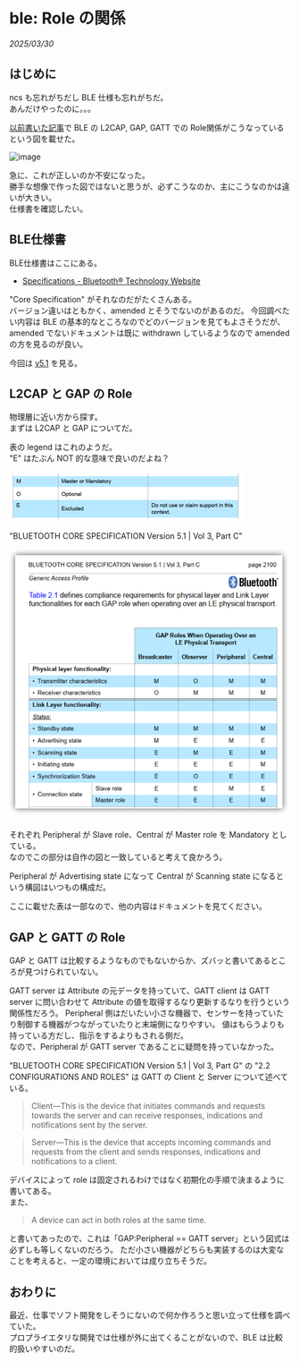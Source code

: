 # ble: Role の関係

_2025/03/30_

## はじめに

ncs も忘れがちだし BLE 仕様も忘れがちだ。  
あんだけやったのに。。。


[以前書いた記事](https://blog.hirokuma.work/2024/08/20240805-ble.html#roles)で BLE の L2CAP, GAP, GATT での Role関係がこうなっているという図を載せた。

![image](/2024/08/20240805a-2.png)

急に、これが正しいのか不安になった。  
勝手な想像で作った図ではないと思うが、必ずこうなのか、主にこうなのかは違いが大きい。  
仕様書を確認したい。

## BLE仕様書

BLE仕様書はここにある。

* [Specifications - Bluetooth® Technology Website](https://www.bluetooth.com/specifications/specs/?types=specs-docs&keyword=core+specification&filter=)

"Core Specification" がそれなのだがたくさんある。  
バージョン違いはともかく、amended とそうでないのがあるのだ。
今回調べたい内容は BLE の基本的なところなのでどのバージョンを見てもよさそうだが、
amended でないドキュメントは既に withdrawn しているようなので amended の方を見るのが良い。

今回は [v5.1](https://www.bluetooth.com/specifications/specs/core-specification-amended-5-1/) を見る。

## L2CAP と GAP の Role

物理層に近い方から探す。  
まずは L2CAP と GAP についてだ。

表の legend はこれのようだ。  
"E" はたぶん NOT 的な意味で良いのだよね？

![image](images/20250330a-1.png)

"BLUETOOTH CORE SPECIFICATION Version 5.1 | Vol 3, Part C"

![image](images/20250330a-2.png)

それぞれ Peripheral が Slave role、Central が Master role を Mandatory としている。  
なのでこの部分は自作の図と一致していると考えて良かろう。

Peripheral が Advertising state になって Central が Scanning state になるという構図はいつもの構成だ。

ここに載せた表は一部なので、他の内容はドキュメントを見てください。

## GAP と GATT の Role

GAP と GATT は比較するようなものでもないからか、ズバッと書いてあるところが見つけられていない。

GATT server は Attribute の元データを持っていて、GATT client は GATT server に問い合わせて Attribute の値を取得するなり更新するなりを行うという関係性だろう。
Peripheral 側はだいたい小さな機器で、センサーを持っていたり制御する機器がつながっていたりと末端側になりやすい。
値はもらうよりも持っている方だし、指示をするよりもされる側だ。  
なので、Peripheral が GATT server であることに疑問を持っていなかった。

"BLUETOOTH CORE SPECIFICATION Version 5.1 | Vol 3, Part G" の "2.2   CONFIGURATIONS AND ROLES" は GATT の Client と Server について述べている。

> Client—This is the device that initiates commands and requests towards the server and can receive responses, indications and notifications sent by the server.

> Server—This is the device that accepts incoming commands and requests from the client and sends responses, indications and notifications to a client.

デバイスによって role は固定されるわけではなく初期化の手順で決まるように書いてある。  
また、

> A device can act in both roles at the same time.

と書いてあったので、これは「GAP:Peripheral == GATT server」という図式は必ずしも等しくないのだろう。
ただ小さい機器がどちらも実装するのは大変なことを考えると、一定の環境においては成り立ちそうだ。

## おわりに

最近、仕事でソフト開発をしそうにないので何か作ろうと思い立って仕様を調べていた。  
プロプライエタリな開発では仕様が外に出てくることがないので、BLE は比較的扱いやすいのだ。
